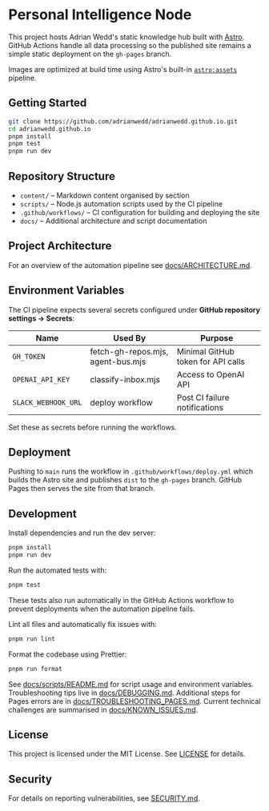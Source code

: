 # Personal Intelligence Node

This project hosts Adrian Wedd's static knowledge hub built with [Astro](https://astro.build/). GitHub Actions handle all data processing so the published site remains a simple static deployment on the `gh-pages` branch.

Images are optimized at build time using Astro's built-in [`astro:assets`](https://docs.astro.build/en/guides/assets/) pipeline.


## Getting Started

```bash
git clone https://github.com/adrianwedd/adrianwedd.github.io.git
cd adrianwedd.github.io
pnpm install
pnpm test
pnpm run dev
```

## Repository Structure

- `content/` – Markdown content organised by section
- `scripts/` – Node.js automation scripts used by the CI pipeline
- `.github/workflows/` – CI configuration for building and deploying the site
- `docs/` – Additional architecture and script documentation

## Project Architecture

For an overview of the automation pipeline see [docs/ARCHITECTURE.md](docs/ARCHITECTURE.md).

## Environment Variables

The CI pipeline expects several secrets configured under **GitHub repository settings → Secrets**:

| Name                | Used By                           | Purpose                            |
| ------------------- | --------------------------------- | ---------------------------------- |
| `GH_TOKEN`          | fetch-gh-repos.mjs, agent-bus.mjs | Minimal GitHub token for API calls |
| `OPENAI_API_KEY`    | classify-inbox.mjs                | Access to OpenAI API               |
| `SLACK_WEBHOOK_URL` | deploy workflow                   | Post CI failure notifications      |

Set these as secrets before running the workflows.

## Deployment

Pushing to `main` runs the workflow in `.github/workflows/deploy.yml` which builds the Astro site and publishes `dist` to the `gh-pages` branch. GitHub Pages then serves the site from that branch.


## Development

Install dependencies and run the dev server:

```bash
pnpm install
pnpm run dev
```

Run the automated tests with:

```bash
pnpm test
```

These tests also run automatically in the GitHub Actions workflow to prevent deployments when the automation pipeline fails.

Lint all files and automatically fix issues with:

```bash
pnpm run lint
```

Format the codebase using Prettier:

```bash
pnpm run format
```

See [docs/scripts/README.md](docs/scripts/README.md) for script usage and environment variables. Troubleshooting tips live in [docs/DEBUGGING.md](docs/DEBUGGING.md). Additional steps for Pages errors are in [docs/TROUBLESHOOTING_PAGES.md](docs/TROUBLESHOOTING_PAGES.md). Current technical challenges are summarised in [docs/KNOWN_ISSUES.md](docs/KNOWN_ISSUES.md).

## License

This project is licensed under the MIT License. See [LICENSE](LICENSE) for details.

## Security

For details on reporting vulnerabilities, see [SECURITY.md](SECURITY.md).
